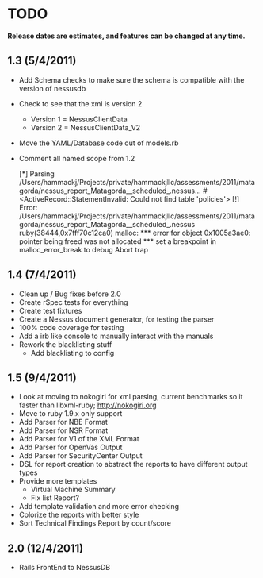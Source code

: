 # TODO #

**Release dates are estimates, and features can be changed at any time.**

## 1.3 (5/4/2011)

- Add Schema checks to make sure the schema is compatible with the version of nessusdb
- Check to see that the xml is version 2
	- Version 1 = NessusClientData
	- Version 2 = NessusClientData_V2
- Move the YAML/Database code out of models.rb
- Comment all named scope from 1.2

	[*] Parsing /Users/hammackj/Projects/private/hammackjllc/assessments/2011/matagorda/nessus_report_Matagorda__scheduled_.nessus...
	#<ActiveRecord::StatementInvalid: Could not find table 'policies'>
	[!] Error: /Users/hammackj/Projects/private/hammackjllc/assessments/2011/matagorda/nessus_report_Matagorda__scheduled_.nessus
	ruby(38444,0x7fff70c12ca0) malloc: *** error for object 0x1005a3ae0: pointer being freed was not allocated
	*** set a breakpoint in malloc_error_break to debug
	Abort trap

## 1.4 (7/4/2011)
- Clean up / Bug fixes before 2.0
- Create rSpec tests for everything
- Create test fixtures
- Create a Nessus document generator, for testing the parser
- 100% code coverage for testing
- Add a irb like console to manually interact with the manuals
- Rework the blacklisting stuff
	- Add blacklisting to config

## 1.5 (9/4/2011)
- Look at moving to nokogiri for xml parsing, current benchmarks so it faster than libxml-ruby; http://nokogiri.org
- Move to ruby 1.9.x only support
- Add Parser for NBE Format
- Add Parser for NSR Format
- Add Parser for V1 of the XML Format
- Add Parser for OpenVas Output
- Add Parser for SecurityCenter Output
- DSL for report creation to abstract the reports to have different output types
- Provide more templates
	- Virtual Machine Summary
	- Fix list Report?
- Add template validation and more error checking
- Colorize the reports with better style
- Sort Technical Findings Report by count/score	

## 2.0 (12/4/2011)
- Rails FrontEnd to NessusDB
